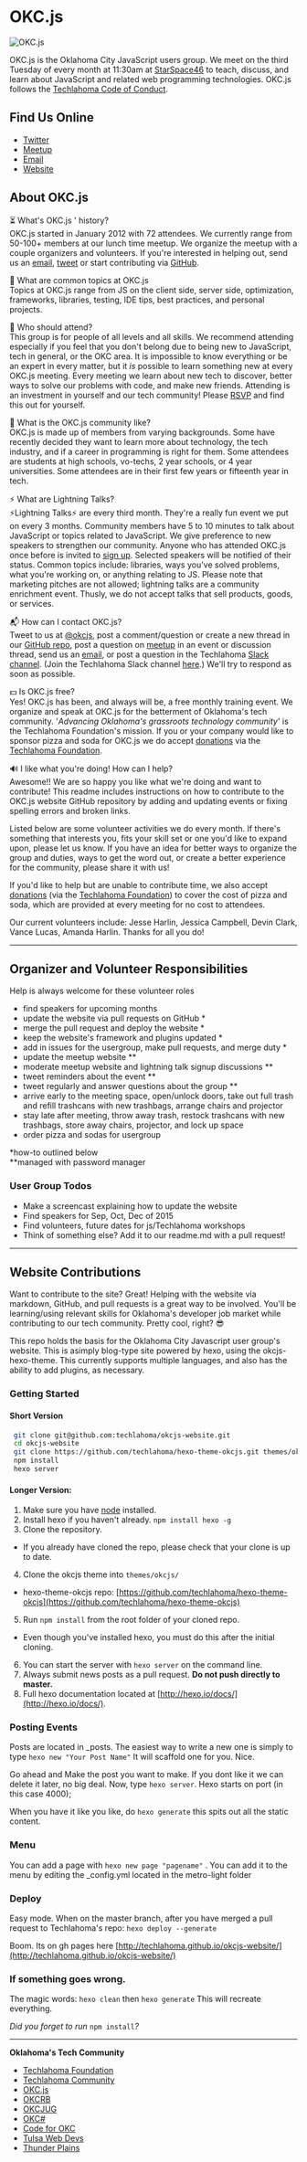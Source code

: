 # OKC.js
![OKC.js](http://i.imgur.com/4z9STLh.png)

OKC.js is the Oklahoma City JavaScript users group. We meet on the third Tuesday of every month at 11:30am at [StarSpace46](https://www.starspace46.com/) to teach, discuss, and learn about JavaScript and related web programming technologies. OKC.js follows the [Techlahoma Code of Conduct](https://github.com/techlahoma/CodeofConduct/wiki/Techlahoma-Code-of-Conduct).

## Find Us Online
* [Twitter](https://twitter.com/okcjs)
* [Meetup](http://www.meetup.com/okc-js)
* [Email](mailto:oklahomacityjavascript@gmail.com)
* [Website](http://okcjs.com)  

## About OKC.js

⏳ What's OKC.js ' history?  
OKC.js started in January 2012 with 72 attendees. We currently range from 50-100+ members at our lunch time meetup. We organize the meetup with a couple organizers and volunteers. If you're interested in helping out, send us an [email](mailto:oklahomacityjavascript@gmail.com), [tweet](https://twitter.com/okcjs) or start contributing via [GitHub](https://github.com/techlahoma/okcjs-website).

🎯 What are common topics at OKC.js  
Topics at OKC.js range from JS on the client side, server side, optimization, frameworks, libraries, testing, IDE tips, best practices, and personal projects.

💞 Who should attend?  
This group is for people of all levels and all skills. We recommend attending especially  if you feel that you don't belong due to being new to JavaScript, tech in general, or the OKC area. It is impossible to know everything or be an expert in every matter, but it *is* possible to learn something new at every OKC.js meeting. Every meeting we learn about new tech to discover, better ways to solve our problems with code, and make new friends. Attending is an investment in yourself and our tech community! Please [RSVP](http://meetup.com/OKC-JS) and find this out for yourself.

💖 What is the OKC.js community like?  
OKC.js is made up of  members from varying backgrounds. Some have recently decided they want to learn more about technology, the tech industry, and if a career in programming is right for them. Some attendees are students at high schools, vo-techs, 2 year schools, or 4 year universities. Some attendees are in their first few years or fifteenth year in tech.

⚡ What are Lightning Talks?  
⚡Lightning Talks⚡ are every third month.  They're a really fun event we put on every 3 months. Community members have 5 to 10 minutes to talk about JavaScript or topics related to JavaScript. We give preference to new speakers to strengthen our community. Anyone who has attended OKC.js once before is invited to [sign up](http://www.meetup.com/OKC-js/messages/boards/). Selected speakers will be notified of their status. Common topics include: libraries, ways you've solved problems, what you're working on, or anything relating to JS.  Please note that marketing pitches are not allowed; lightning talks are a community enrichment event. Thusly, we do not accept talks that sell products, goods, or services.

📬 How can I contact OKC.js?  
Tweet to us at [@okcjs](https://twitter.com/okcjs), post a comment/question or create a new thread in our [GitHub repo](http://github.com/techlahoma/okcjs-website), post a question on [meetup](https://meetup.com/OKC-js) in an event or discussion thread, send us an [email](mailto:oklahomacityjavascript@gmail.com), or post a question in the Techlahoma [Slack channel](http://techlahoma.slack.com). (Join the Techlahoma Slack channel [here](http://slack.techlahoma.org).) We'll try to respond as soon as possible.

💵 Is OKC.js free?  
Yes! OKC.js has been, and always will be, a free monthly training event. We organize and speak at OKC.js for the betterment of Oklahoma's tech community. '*Advancing Oklahoma's grassroots technology community*' is the Techlahoma Foundation's mission.
If you or your company would like to sponsor pizza and soda for OKC.js we do accept [donations](https://donate.techlahoma.org) via the [Techlahoma Foundation](http://techlahoma.org).

🔊 I like what you're doing! How can I help?  
Awesome!! We are so happy you like what we're doing and want to contribute! This readme includes instructions on how to contribute to the OKC.js website GitHub repository by adding and updating events or fixing spelling errors and broken links.

Listed below are some volunteer activities we do every month. If there's something that interests you, fits your skill set or one you'd like to expand upon, please let us know. If you have an idea for better ways to organize the group and duties, ways to get the word out, or create a better experience for the community, please share it with us!  

If you'd like to help but are unable to contribute time, we also accept  [donations](https://donate.techlahoma.org) (via the [Techlahoma Foundation](http://techlahoma.org)) to cover the cost of pizza and soda, which are provided at every meeting for no cost to attendees.

Our current volunteers include: Jesse Harlin, Jessica Campbell, Devin Clark, Vance Lucas, Amanda Harlin. Thanks for all you do!

---

## Organizer and Volunteer Responsibilities
Help is always welcome for these volunteer roles
  - find speakers for upcoming months
  - update the website via pull requests on GitHub *
  - merge the pull request and deploy the website  *
  - keep the website's framework and plugins updated *
  - add in issues for the usergroup, make pull requests, and merge duty *
  - update the meetup website **
  - moderate meetup website and lightning talk signup discussions **
  - tweet reminders about the event **
  - tweet regularly and answer questions about the group **
  - arrive early to the meeting space, open/unlock doors, take out full trash and refill trashcans with new trashbags, arrange chairs and projector
  - stay late after meeting, throw away trash, restock trashcans with new trashbags, store away chairs, projector, and lock up space
  - order pizza and sodas for usergroup

  *how-to outlined below  
  **managed with password manager

### User Group Todos

 - Make a screencast explaining how to update the website
 - Find speakers for Sep, Oct, Dec of 2015
 - Find volunteers, future dates for js/Techlahoma workshops
 - Think of something else? Add it to our readme.md with a pull request!


---

## Website Contributions

Want to contribute to the site? Great! Helping with the website via markdown, GitHub, and pull requests is a great way to be involved. You'll be learning/using relevant skills for Oklahoma's developer job market while contributing to our tech community. Pretty cool, right? 😎  

This repo holds the basis for the Oklahoma City Javascript user group's website. This is asimply blog-type site powered by hexo, using the okcjs-hexo-theme. This currently supports multiple languages, and also has the ability to add plugins, as necessary.

### Getting Started

#### Short Version

```sh
 git clone git@github.com:techlahoma/okcjs-website.git
 cd okcjs-website
 git clone https://github.com/techlahoma/hexo-theme-okcjs.git themes/okcjs
 npm install
 hexo server
```

#### Longer Version:
1. Make sure you have [node](http://nodejs.org/download/) installed.
2. Install hexo if you haven't already. ```npm install hexo -g```
3. Clone the repository.
  * If you already have cloned the repo, please check that your clone is up to date.
4. Clone the okcjs theme into ```themes/okcjs/```
  * hexo-theme-okcjs repo: [https://github.com/techlahoma/hexo-theme-okcjs](https://github.com/techlahoma/hexo-theme-okcjs)
5. Run ```npm install``` from the root folder of your cloned repo.
  * Even though you've installed hexo, you must do this after the initial cloning.
6. You can start the server with ```hexo server``` on the command line.
7. Always submit news posts as a pull request. **Do not push directly to master.**
8. Full hexo documentation located at [http://hexo.io/docs/](http://hexo.io/docs/).

### Posting Events

Posts are located in _posts. The easiest way to write a new one is simply to type ```hexo new "Your Post Name"``` It will scaffold one for you. Nice.

Go ahead and Make the post you want to make. If you dont like it we can delete it later, no big deal. Now, type ```hexo server```. Hexo starts on port (in this case 4000);

When you have it like you like, do ```hexo generate``` this spits out all the static content.

### Menu
You can add a page with ```hexo new page "pagename"``` . You can add it to the menu by editing the _config.yml located in the metro-light folder

### Deploy

Easy mode. When on the master branch, after you have merged a pull request to Techlahoma's repo: ```hexo deploy --generate```

Boom. Its on gh pages here [http://techlahoma.github.io/okcjs-website/](http://techlahoma.github.io/okcjs-website/)

### If something goes wrong.

The magic words: ```hexo clean``` then ```hexo generate``` This will recreate everything.

*Did you forget to run* ```npm install```*?*

----


**Oklahoma's Tech Community**

- [Techlahoma Foundation](http://techlahoma.org)
- [Techlahoma Community](http://us.techlahoma.org)
- [OKC.js](http://okcjs.com)
- [OKCRB](http://okcruby.org)
- [OKCJUG](http://okcjug.org)
- [OKC#](http://okcsharp.org)
- [Code for OKC](http://codeforokc.org)
- [Tulsa Web Devs](http://tulsawebdevs.org)
- [Thunder Plains](http://thunderplainsconf.com)
